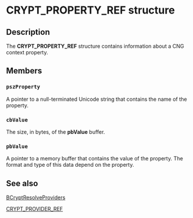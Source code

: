 # CRYPT_PROPERTY_REF structure

## Description

The **CRYPT_PROPERTY_REF** structure contains information about a CNG context property.

## Members

### `pszProperty`

A pointer to a null-terminated Unicode string that contains the name of the property.

### `cbValue`

The size, in bytes, of the **pbValue** buffer.

### `pbValue`

A pointer to a memory buffer that contains the value of the property. The format and type of this data depend on the property.

## See also

[BCryptResolveProviders](https://learn.microsoft.com/windows/desktop/api/bcrypt/nf-bcrypt-bcryptresolveproviders)

[CRYPT_PROVIDER_REF](https://learn.microsoft.com/windows/desktop/api/bcrypt/ns-bcrypt-crypt_provider_ref)